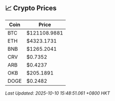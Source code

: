 ## 📈 Crypto Prices

| Coin | Price |
| ---- | ----- |
| BTC | $121108.9881 |
| ETH | $4323.1731 |
| BNB | $1265.2041 |
| CRV | $0.7352 |
| ARB | $0.4237 |
| OKB | $205.1891 |
| DOGE | $0.2482 |

_Last Updated: 2025-10-10 15:48:51.061 +0800 HKT_